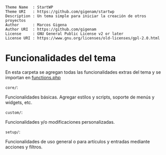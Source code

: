 ```
Theme Name  : StartWP
Theme URI   : https://github.com/gigenam/startwp
Description : Un tema simple para iniciar la creación de otros proyectos
Author      : Marcos Gigena
Author URI  : https://github.com/gigenam
License     : GNU General Public License v2 or later
License URI : https://www.gnu.org/licenses/old-licenses/gpl-2.0.html
```

# Funcionalidades del tema

En esta carpeta se agregan todas las funcionalidades extras del tema y se importan
en [functions.php](../functions.php)

`core/`:

Funcionalidades básicas. Agregar estilos y scripts, soporte de menús y widgets, etc.

`custom/`:

Funcionalidades y/o modificaciones personalizadas.

`setup/`:

Funcionalidades de uso general o para artículos y entradas mediante acciones y filtros.
